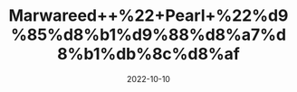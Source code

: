 ---
title: 'Marwareed++%22+Pearl+%22%d9%85%d8%b1%d9%88%d8%a7%d8%b1%db%8c%d8%af'
date: '2022-10-10' 
metatag: '' 
inventory: '0' 
draft: false 
# meta description 
shortDescripton: 'It%ef%bf%bdstrengthens+the+functioning+of+heart+muscles%2c+gives+relief+from+cardiac+palpitation+and+tachycardia.'
description: 'stone'
longdescription: ''
featured: True
# product Price
price: '1400.0'
# Product Short Description
shortDescription: 'It%ef%bf%bdstrengthens+the+functioning+of+heart+muscles%2c+gives+relief+from+cardiac+palpitation+and+tachycardia.'
productID: '6F144A56-5524-ED11-9968-005056B3A416'
type: 'products'
category: 'stone' 
thumnailproduct: 'https://eraconnect.blob.core.windows.net/product-images/aminsaddiquidawakhana/6F144A56-5524-ED11-9968-005056B3A416.webp' 
images:
  - image: 'https://eraconnect.blob.core.windows.net/product-images/aminsaddiquidawakhana/6F144A56-5524-ED11-9968-005056B3A416.webp'  
Variants:
---